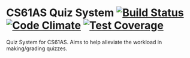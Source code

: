 CS61AS Quiz System [![Build Status](https://travis-ci.org/cs169team61as/cs61as-quiz-system.svg?branch=master)](https://travis-ci.org/cs169team61as/cs61as-quiz-system) [![Code Climate](https://codeclimate.com/github/cs169team61as/cs61as-quiz-system/badges/gpa.svg)](https://codeclimate.com/github/cs169team61as/cs61as-quiz-system) [![Test Coverage](https://codeclimate.com/github/cs169team61as/cs61as-quiz-system/badges/coverage.svg)](https://codeclimate.com/github/cs169team61as/cs61as-quiz-system)
==================

Quiz System for CS61AS. Aims to help alleviate the workload in making/grading
quizzes.
